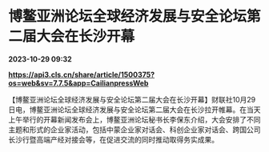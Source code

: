 # 博鳌亚洲论坛全球经济发展与安全论坛第二届大会在长沙开幕

**2023-10-29 09:32**

**https://api3.cls.cn/share/article/1500375?os=web&sv=7.7.5&app=CailianpressWeb**

【博鳌亚洲论坛全球经济发展与安全论坛第二届大会在长沙开幕】财联社10月29日电，博鳌亚洲论坛全球经济发展与安全论坛第二届大会在长沙拉开帷幕。在当天上午举行的开幕新闻发布会上，博鳌亚洲论坛秘书长李保东介绍，大会安排了不同主题和形式的企业家活动，包括中蒙企业家对话会、科创企业家对话会、跨国公司长沙行暨高端产经对接会等，在促进交流的同时推动取得务实成果。